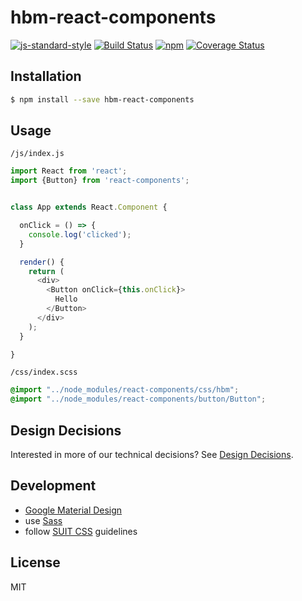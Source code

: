 
# hbm-react-components

[![js-standard-style](https://img.shields.io/badge/code%20style-standard-brightgreen.svg)](http://standardjs.com/)
[![Build Status](https://travis-ci.org/HBM/react-components.svg?branch=master)](https://travis-ci.com/HBM/react-components)
[![npm](https://img.shields.io/npm/v/hbm-react-components.svg?maxAge=2592000)](https://www.npmjs.com/package/hbm-react-components)
[![Coverage Status](https://coveralls.io/repos/github/HBM/react-components/badge.svg)](https://coveralls.io/github/HBM/react-components)

## Installation

```bash
$ npm install --save hbm-react-components
```

## Usage

`/js/index.js`

```js
import React from 'react';
import {Button} from 'react-components';


class App extends React.Component {

  onClick = () => {
    console.log('clicked');
  }

  render() {
    return (
      <div>
        <Button onClick={this.onClick}>
          Hello
        </Button>
      </div>
    );
  }

}
```

`/css/index.scss`

```scss
@import "../node_modules/react-components/css/hbm";
@import "../node_modules/react-components/button/Button";
```

## Design Decisions

Interested in more of our technical decisions? See [Design Decisions](decisions/README.md).

## Development

- [Google Material Design](https://www.google.com/design/spec/material-design/introduction.html)
- use [Sass](http://sass-lang.com/)
- follow [SUIT CSS](https://suitcss.github.io/) guidelines

## License

MIT
